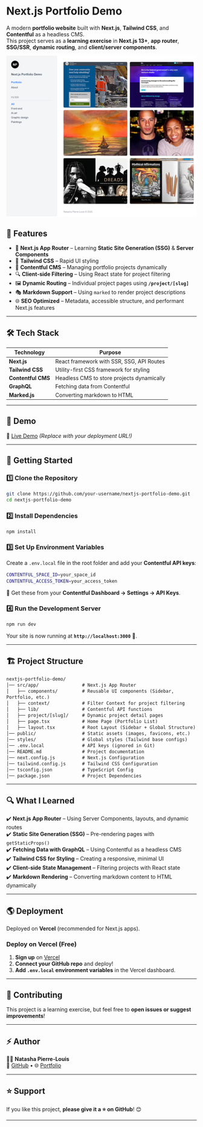 # Next.js Portfolio Demo

A modern **portfolio website** built with **Next.js**, **Tailwind CSS**, and **Contentful** as a headless CMS.  
This project serves as a **learning exercise** in **Next.js 13+**, **app router**, **SSG/SSR**, **dynamic routing**, and **client/server components**.

![Portfolio Preview](public/images/nextjs-folio-screenshot.webp) <!-- Add an image of your portfolio here -->

## 📌 Features
- 🚀 **Next.js App Router** – Learning **Static Site Generation (SSG)** & **Server Components**
- 🎨 **Tailwind CSS** – Rapid UI styling
- 📡 **Contentful CMS** – Managing portfolio projects dynamically
- 🔍 **Client-side Filtering** – Using React state for project filtering
- 🖼️ **Dynamic Routing** – Individual project pages using **`/project/[slug]`**
- 🎭 **Markdown Support** – Using `marked` to render project descriptions
- 🌐 **SEO Optimized** – Metadata, accessible structure, and performant Next.js features

---

## 🛠 **Tech Stack**
| **Technology**  | **Purpose** |
|---------------|------------|
| **Next.js** | React framework with SSR, SSG, API Routes |
| **Tailwind CSS** | Utility-first CSS framework for styling |
| **Contentful CMS** | Headless CMS to store projects dynamically |
| **GraphQL** | Fetching data from Contentful |
| **Marked.js** | Converting markdown to HTML |

---

## 📸 **Demo**
🔗 [Live Demo](https://your-demo-link.com) *(Replace with your deployment URL!)*

---

## 🚀 **Getting Started**
### **1️⃣ Clone the Repository**
```sh
git clone https://github.com/your-username/nextjs-portfolio-demo.git
cd nextjs-portfolio-demo
```

### **2️⃣ Install Dependencies**
```sh
npm install
```

### **3️⃣ Set Up Environment Variables**
Create a `.env.local` file in the root folder and add your **Contentful API keys**:
```sh
CONTENTFUL_SPACE_ID=your_space_id
CONTENTFUL_ACCESS_TOKEN=your_access_token
```
🔹 Get these from your **Contentful Dashboard → Settings → API Keys**.

### **4️⃣ Run the Development Server**
```sh
npm run dev
```
Your site is now running at **`http://localhost:3000`** 🚀.

---

## 🏗 **Project Structure**
```
nextjs-portfolio-demo/
│── src/app/                # Next.js App Router
│   ├── components/         # Reusable UI components (Sidebar, Portfolio, etc.)
│   ├── context/            # Filter Context for project filtering
│   ├── lib/                # Contentful API functions
│   ├── project/[slug]/     # Dynamic project detail pages
│   ├── page.tsx            # Home Page (Portfolio List)
│   ├── layout.tsx          # Root Layout (Sidebar + Global Structure)
│── public/                 # Static assets (images, favicons, etc.)
│── styles/                 # Global styles (Tailwind base configs)
│── .env.local              # API keys (ignored in Git)
│── README.md               # Project documentation
│── next.config.js          # Next.js Configuration
│── tailwind.config.js      # Tailwind CSS Configuration
│── tsconfig.json           # TypeScript Config
│── package.json            # Project Dependencies
```

---

## 🔍 **What I Learned**
✔️ **Next.js App Router** – Using Server Components, layouts, and dynamic routes  
✔️ **Static Site Generation (SSG)** – Pre-rendering pages with `getStaticProps()`  
✔️ **Fetching Data with GraphQL** – Using Contentful as a headless CMS  
✔️ **Tailwind CSS for Styling** – Creating a responsive, minimal UI  
✔️ **Client-side State Management** – Filtering projects with React state  
✔️ **Markdown Rendering** – Converting markdown content to HTML dynamically  

---

## 🌎 **Deployment**
Deployed on **Vercel** (recommended for Next.js apps).

### **Deploy on Vercel (Free)**
1. **Sign up** on [Vercel](https://vercel.com/)
2. **Connect your GitHub repo** and deploy!
3. **Add `.env.local` environment variables** in the Vercel dashboard.

---

## 🤝 **Contributing**
This project is a learning exercise, but feel free to **open issues or suggest improvements**!

---

## ⚡ **Author**
👩‍💻 **Natasha Pierre-Louis**  
🔗 [GitHub](https://github.com/natashapl) • 🌐 [Portfolio](https://www.natashasfolio.com/)

---

## ⭐ **Support**
If you like this project, **please give it a ⭐ on GitHub**! 😊

---